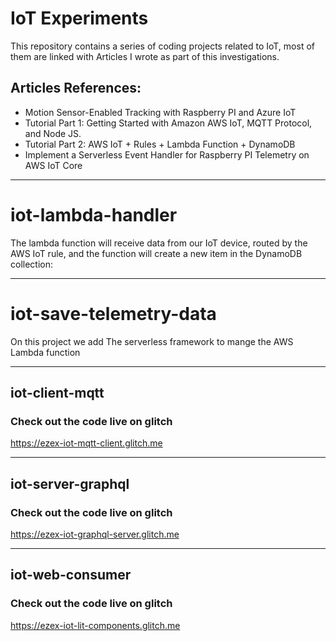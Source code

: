 # IoT Experiments

This repository contains a series of coding projects  related to IoT, most of them are linked with  Articles I wrote as part of this investigations.

## Articles References:
- Motion Sensor-Enabled Tracking with Raspberry PI and Azure IoT
- Tutorial Part 1: Getting Started with Amazon AWS IoT, MQTT Protocol, and Node JS.
- Tutorial Part 2: AWS IoT + Rules + Lambda Function + DynamoDB
- Implement a Serverless Event Handler for Raspberry PI Telemetry on AWS IoT Core



---
# iot-lambda-handler

The lambda function will receive data from our IoT device, routed by the AWS IoT rule, and the function will create a new item in the DynamoDB collection:

---

# iot-save-telemetry-data
On this project we add The serverless framework to mange the AWS Lambda function

---
## iot-client-mqtt


### Check out the code live on glitch

https://ezex-iot-mqtt-client.glitch.me

---

## iot-server-graphql


### Check out the code live on glitch
https://ezex-iot-graphql-server.glitch.me

---

## iot-web-consumer

### Check out the code live on glitch
https://ezex-iot-lit-components.glitch.me